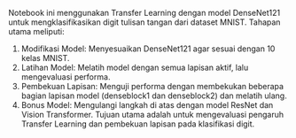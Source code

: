 Notebook ini menggunakan Transfer Learning dengan model DenseNet121 untuk mengklasifikasikan digit tulisan tangan dari dataset MNIST. Tahapan utama meliputi:

1. Modifikasi Model: Menyesuaikan DenseNet121 agar sesuai dengan 10 kelas MNIST.
2. Latihan Model: Melatih model dengan semua lapisan aktif, lalu mengevaluasi performa.
3. Pembekuan Lapisan: Menguji performa dengan membekukan beberapa bagian lapisan model (denseblock1 dan denseblock2) dan melatih ulang.
4. Bonus Model: Mengulangi langkah di atas dengan model ResNet dan Vision Transformer.
Tujuan utama adalah untuk mengevaluasi pengaruh Transfer Learning dan pembekuan lapisan pada klasifikasi digit.
